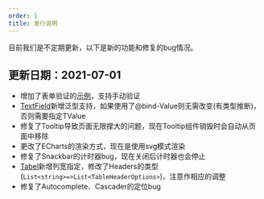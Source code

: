 ```yaml
---
order: 1
title: 发行说明
---
```




目前我们是不定期更新，以下是新的功能和修复的bug情况。

## 更新日期：2021-07-01

- 增加了表单验证的[示例](/zh-CN/components/form)，支持手动验证
- [TextField](zh-CN/components/textfield)新增泛型支持，如果使用了@bind-Value则无需改变(有类型推断)，否则需要指定TValue
- 修复了Tooltip导致页面无限撑大的问题，现在Tooltip组件销毁时会自动从页面中移除
- 更改了ECharts的渲染方式，现在是使用svg模式渲染
- 修复了Snackbar的计时器bug，现在关闭后计时器也会停止
- [Tabel](/zh-CN/components/table)新增列宽指定，修改了Headers的类型(`List<string>=>List<TableHeaderOptions>`)，注意作相应的调整
- 修复了Autocomplete、Cascader的定位bug